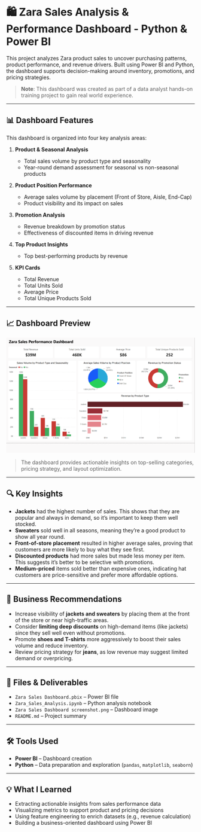# 🛍 Zara Sales Analysis & Performance Dashboard - Python & Power BI

This project analyzes Zara product sales to uncover purchasing patterns, product performance, and revenue drivers. Built using Power BI and Python, the dashboard supports decision-making around inventory, promotions, and pricing strategies.

> **Note**: This dashboard was created as part of a data analyst hands-on training project to gain real world experience.

---

## 📊 Dashboard Features

This dashboard is organized into four key analysis areas:

1. **Product & Seasonal Analysis**
   - Total sales volume by product type and seasonality
   - Year-round demand assessment for seasonal vs non-seasonal products

2. **Product Position Performance**
   - Average sales volume by placement (Front of Store, Aisle, End-Cap)
   - Product visibility and its impact on sales

3. **Promotion Analysis**
   - Revenue breakdown by promotion status
   - Effectiveness of discounted items in driving revenue

4. **Top Product Insights**
   - Top best-performing products by revenue

5. **KPI Cards**
   - Total Revenue  
   - Total Units Sold  
   - Average Price  
   - Total Unique Products Sold

---

## 📈 Dashboard Preview

![Zara Dashboard](Zara%20Sales%20Dashboard%20screenshot.png)

> The dashboard provides actionable insights on top-selling categories, pricing strategy, and layout optimization.

---

## 🔍 Key Insights

- **Jackets** had the highest number of sales. This shows that they are popular and always in demand, so it’s important to keep them well stocked.
- **Sweaters** sold well in all seasons, meaning they’re a good product to show all year round.
- **Front-of-store placement** resulted in higher average sales, proving that customers are more likely to buy what they see first.  
- **Discounted products** had more sales but made less money per item. This suggests it’s better to be selective with promotions.  
- **Medium-priced** items sold better than expensive ones, indicating hat customers are price-sensitive and prefer more affordable options.

---
## 📌 Business Recommendations

- Increase visibility of **jackets and sweaters** by placing them at the front of the store or near high-traffic areas.
- Consider **limiting deep discounts** on high-demand items (like jackets) since they sell well even without promotions.
- Promote **shoes and T-shirts** more aggressively to boost their sales volume and reduce inventory.
- Review pricing strategy for **jeans**, as low revenue may suggest limited demand or overpricing.

---

## 📎 Files & Deliverables

- `Zara Sales Dashboard.pbix` – Power BI file  
- `Zara_Sales_Analysis.ipynb` – Python analysis notebook  
- `Zara Sales Dashboard screenshot.png` – Dashboard image  
- `README.md` – Project summary   

---

## 🛠 Tools Used

- **Power BI** – Dashboard creation  
- **Python** – Data preparation and exploration (`pandas`, `matplotlib`, `seaborn`)  

---

## 💡 What I Learned

- Extracting actionable insights from sales performance data  
- Visualizing metrics to support product and pricing decisions  
- Using feature engineering to enrich datasets (e.g., revenue calculation)  
- Building a business-oriented dashboard using Power BI





